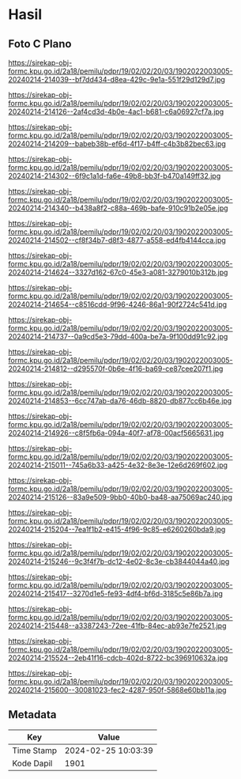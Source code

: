 # Hasil

## Foto C Plano

https://sirekap-obj-formc.kpu.go.id/2a18/pemilu/pdpr/19/02/02/20/03/1902022003005-20240214-214039--bf7dd434-d8ea-429c-9e1a-551f29d129d7.jpg

https://sirekap-obj-formc.kpu.go.id/2a18/pemilu/pdpr/19/02/02/20/03/1902022003005-20240214-214126--2af4cd3d-4b0e-4ac1-b681-c6a06927cf7a.jpg

https://sirekap-obj-formc.kpu.go.id/2a18/pemilu/pdpr/19/02/02/20/03/1902022003005-20240214-214209--babeb38b-ef6d-4f17-b4ff-c4b3b82bec63.jpg

https://sirekap-obj-formc.kpu.go.id/2a18/pemilu/pdpr/19/02/02/20/03/1902022003005-20240214-214302--6f9c1a1d-fa6e-49b8-bb3f-b470a149ff32.jpg

https://sirekap-obj-formc.kpu.go.id/2a18/pemilu/pdpr/19/02/02/20/03/1902022003005-20240214-214340--b438a8f2-c88a-469b-bafe-910c91b2e05e.jpg

https://sirekap-obj-formc.kpu.go.id/2a18/pemilu/pdpr/19/02/02/20/03/1902022003005-20240214-214502--cf8f34b7-d8f3-4877-a558-ed4fb4144cca.jpg

https://sirekap-obj-formc.kpu.go.id/2a18/pemilu/pdpr/19/02/02/20/03/1902022003005-20240214-214624--3327d162-67c0-45e3-a081-3279010b312b.jpg

https://sirekap-obj-formc.kpu.go.id/2a18/pemilu/pdpr/19/02/02/20/03/1902022003005-20240214-214654--c8516cdd-9f96-4246-86a1-90f2724c541d.jpg

https://sirekap-obj-formc.kpu.go.id/2a18/pemilu/pdpr/19/02/02/20/03/1902022003005-20240214-214737--0a9cd5e3-79dd-400a-be7a-9f100dd91c92.jpg

https://sirekap-obj-formc.kpu.go.id/2a18/pemilu/pdpr/19/02/02/20/03/1902022003005-20240214-214812--d295570f-0b6e-4f16-ba69-ce87cee207f1.jpg

https://sirekap-obj-formc.kpu.go.id/2a18/pemilu/pdpr/19/02/02/20/03/1902022003005-20240214-214853--6cc747ab-da76-46db-8820-db877cc6b46e.jpg

https://sirekap-obj-formc.kpu.go.id/2a18/pemilu/pdpr/19/02/02/20/03/1902022003005-20240214-214926--c8f5fb6a-094a-40f7-af78-00acf5665631.jpg

https://sirekap-obj-formc.kpu.go.id/2a18/pemilu/pdpr/19/02/02/20/03/1902022003005-20240214-215011--745a6b33-a425-4e32-8e3e-12e6d269f602.jpg

https://sirekap-obj-formc.kpu.go.id/2a18/pemilu/pdpr/19/02/02/20/03/1902022003005-20240214-215126--83a9e509-9bb0-40b0-ba48-aa75069ac240.jpg

https://sirekap-obj-formc.kpu.go.id/2a18/pemilu/pdpr/19/02/02/20/03/1902022003005-20240214-215204--7ea1f1b2-e415-4f96-9c85-e6260260bda9.jpg

https://sirekap-obj-formc.kpu.go.id/2a18/pemilu/pdpr/19/02/02/20/03/1902022003005-20240214-215246--9c3f4f7b-dc12-4e02-8c3e-cb3844044a40.jpg

https://sirekap-obj-formc.kpu.go.id/2a18/pemilu/pdpr/19/02/02/20/03/1902022003005-20240214-215417--3270d1e5-fe93-4df4-bf6d-3185c5e86b7a.jpg

https://sirekap-obj-formc.kpu.go.id/2a18/pemilu/pdpr/19/02/02/20/03/1902022003005-20240214-215448--a3387243-72ee-41fb-84ec-ab93e7fe2521.jpg

https://sirekap-obj-formc.kpu.go.id/2a18/pemilu/pdpr/19/02/02/20/03/1902022003005-20240214-215524--2eb41f16-cdcb-402d-8722-bc396910632a.jpg

https://sirekap-obj-formc.kpu.go.id/2a18/pemilu/pdpr/19/02/02/20/03/1902022003005-20240214-215600--30081023-fec2-4287-950f-5868e60bb11a.jpg


## Metadata

| Key        | Value               |
| ---------- | ------------------- |
| Time Stamp | 2024-02-25 10:03:39 |
| Kode Dapil | 1901                |



